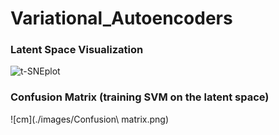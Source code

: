# Variational_Autoencoders

### Latent Space Visualization
![t-SNEplot](./image/tsne.png)

### Confusion Matrix (training SVM on the latent space)
![cm](./images/Confusion\ matrix.png)
